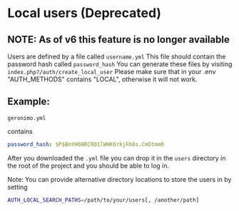 # Local users (Deprecated)

## NOTE: As of v6 this feature is no longer available ##

Users are defined by a file called `username.yml`
This file should contain the password hash called `password_hash`
You can generate these files by visiting `index.php?/auth/create_local_user`
Please make sure that in your .env "AUTH_METHODS" contains "LOCAL", otherwise it will not work.

## Example:

`geronimo.yml`

contains

```yaml
password_hash: $P$BnYH6NRCRO1lWHK6rkjFb0s.CmDtmm0
```

After you downloaded the `.yml` file you can drop it in the `users` directory in the root of the project and you should be able to log in.

Note: You can provide alternative directory locations to store the users in by setting

```bash
AUTH_LOCAL_SEARCH_PATHS=/path/to/your/users[, /another/path]
```
